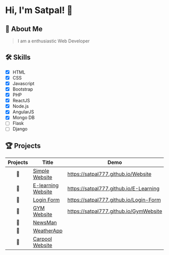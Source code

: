 
# Hi, I'm Satpal! 👋

  
## 🚀 About Me
> I am a enthusiastic Web Developer

  
## 🛠 Skills
- [x] HTML
- [x] CSS
- [x] Javascript
- [x] Bootstrap
- [x] PHP
- [x] ReactJS
- [x] Node.js
- [x] AngularJS
- [x] Mongo DB
- [ ] Flask
- [ ] Django

## 🏆 Projects
| Projects |  Title |  Demo  |
| :----:  | ----  | ----  |
| 🥇 | [Simple Website](https://github.com/Satpal777/Website) | https://satpal777.github.io/Website  |
| 🥇 | [E-learning Website](https://github.com/Satpal777/E-Learning) | https://satpal777.github.io/E-Learning  |
| 🥇 | [Login Form](https://github.com/Satpal777/Login-Form) | https://satpal777.github.io/Login-Form |
| 🥇 | [GYM Website](https://github.com/Satpal777/GymWebsite) | https://satpal777.github.io/GymWebsite |
| 🥇 | [NewsMan](https://github.com/Satpal777/NewsMan) |   |
| 🥇 | [WeatherApp](https://github.com/Satpal777/WeatherApp) |   |
| 🥇 | [Carpool Website](https://github.com/Satpal777/Carpool) |   |
 
